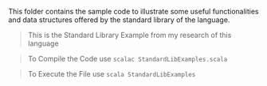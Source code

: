 This folder contains the sample code to illustrate some useful
functionalities and data structures offered by the standard
library of the language.

>This is the Standard Library Example from my research of this language

>To Compile the Code use `scalac StandardLibExamples.scala`

>To Execute the File use `scala StandardLibExamples`
